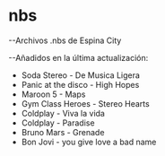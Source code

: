 # nbs

--Archivos .nbs de Espina City


--Añadidos en la última actualización:

- Soda Stereo - De Musica Ligera
- Panic at the disco - High Hopes
- Maroon 5 - Maps
- Gym Class Heroes - Stereo Hearts
- Coldplay - Viva la vida
- Coldplay - Paradise
- Bruno Mars - Grenade
- Bon Jovi - you give love a bad name